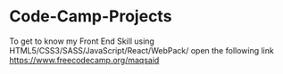 # Code-Camp-Projects
To get to know my Front End Skill using HTML5/CSS3/SASS/JavaScript/React/WebPack/ open the following link
https://www.freecodecamp.org/maqsaid

